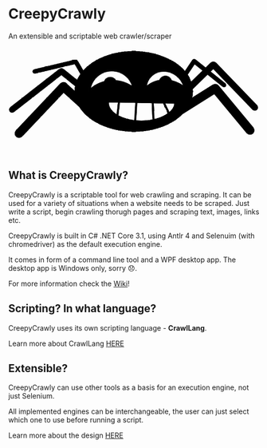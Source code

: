 # CreepyCrawly
An extensible and scriptable web crawler/scraper

![CreepyCrawly Logo](https://github.com/JurajDoncevic/CreepyCrawly/blob/master/Wiki/CreppyCrawlyTranspImg.png)


## What is CreepyCrawly?
CreepyCrawly is a scriptable tool for web crawling and scraping. It can be used for a variety of situations when a website needs to be scraped. Just write a script, begin crawling thorugh pages and scraping text, images, links etc.

CreepyCrawly is built in C# .NET Core 3.1, using Antlr 4 and Selenuim (with chromedriver) as the default execution engine.

It comes in form of a command line tool and a WPF desktop app. The desktop app is Windows only, sorry :disappointed:.

For more information check the [Wiki](https://github.com/JurajDoncevic/CreepyCrawly/wiki)!

## Scripting? In what language?
CreepyCrawly uses its own scripting language - **CrawlLang**.

Learn more about CrawlLang [HERE](https://github.com/JurajDoncevic/CreepyCrawly/wiki/CrawlLang)

## Extensible?
CreepyCrawly can use other tools as a basis for an execution engine, not just Selenium.

All implemented engines can be interchangeable, the user can just select which one to use before running a script.

Learn more about the design [HERE](https://github.com/JurajDoncevic/CreepyCrawly/wiki/Design-and-architecture)
